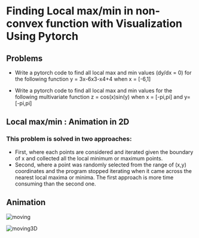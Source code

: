 
# Finding Local max/min in non-convex function with Visualization Using Pytorch


## Problems
* Write a pytorch code to find all local max and min values (dy/dx = 0) for the following function 
 y = 3x-6x3-x4+4 when x = [-6,1]

* Write a pytorch code to find all local max and min values for the following multivariate function 
 z = cos(x)sin(y) when x = [-pi,pi] and y=[-pi,pi]


## Local max/min : Animation in 2D
### This problem is solved in two approaches:
* First, where each points are considered and iterated given the boundary of x and collected all the local minimum or maximum points.
* Second, where a point was randomly selected from the range of (x,y) coordinates and the program stopped iterating when it came across the nearest local maxima or minima. The first approach is more time consuming than the second one. 

## Animation

![moving](https://user-images.githubusercontent.com/27954949/111938347-bbc6e100-8a97-11eb-8536-a6a91a7b9f5c.gif)

![moving3D](https://user-images.githubusercontent.com/27954949/118591539-f08aa800-b769-11eb-89a0-16f04b9ce8c3.gif)



